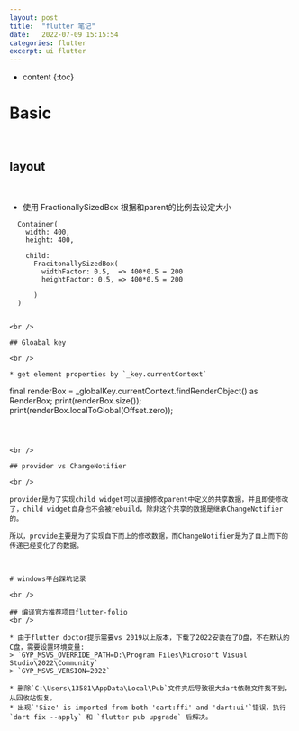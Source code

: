 ```yaml
---
layout: post
title:  "flutter 笔记"
date:   2022-07-09 15:15:54
categories: flutter
excerpt: ui flutter
---
```


* content
{:toc}


# Basic

<br />

## layout

<br />

* 使用 FractionallySizedBox 根据和parent的比例去设定大小

```
  Container(
    width: 400,
    height: 400,
    
    child:
      FracitonallySizedBox(
        widthFactor: 0.5,  => 400*0.5 = 200
        heightFactor: 0.5, => 400*0.5 = 200
        
      )
  )


<br />

## Gloabal key

<br />

* get element properties by `_key.currentContext`

```
  final renderBox = _globalKey.currentContext.findRenderObject() as RenderBox;
  print(renderBox.size());
  print(renderBox.localToGlobal(Offset.zero));
  
```  



<br />

## provider vs ChangeNotifier

<br />

provider是为了实现child widget可以直接修改parent中定义的共享数据，并且即使修改了，child widget自身也不会被rebuild，除非这个共享的数据是继承ChangeNotifier的。

所以，provide主要是为了实现自下而上的修改数据，而ChangeNotifier是为了自上而下的传递已经变化了的数据。



# windows平台踩坑记录

<br />

## 编译官方推荐项目flutter-folio
<br />

* 由于flutter doctor提示需要vs 2019以上版本，下载了2022安装在了D盘，不在默认的C盘，需要设置环境变量:
> `GYP_MSVS_OVERRIDE_PATH=D:\Program Files\Microsoft Visual Studio\2022\Community`
> `GYP_MSVS_VERSION=2022`

* 删除`C:\Users\13581\AppData\Local\Pub`文件夹后导致很大dart依赖文件找不到，从回收站恢复。
* 出现`'Size' is imported from both 'dart:ffi' and 'dart:ui'`错误，执行`dart fix --apply` 和 `flutter pub upgrade` 后解决。

